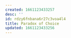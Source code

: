 ```yaml
---
created: 1661123433257
desc: ''
id: rdzy6fnbana6r27c3voa4l4
title: Paradox of Choice
updated: 1661123433256
---
```

   
